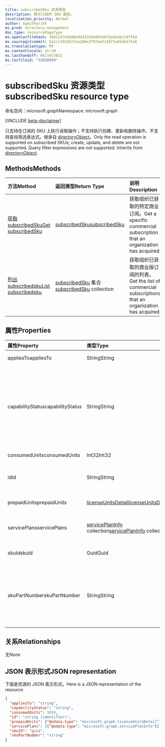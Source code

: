 ```yaml
---
title: subscribedSku 资源类型
description: 表示订阅的 SKU 类型。
localization_priority: Normal
author: SumitParikh
ms.prod: directory-management
doc_type: resourcePageType
ms.openlocfilehash: 3d41247ebb88e4941556408fe6fbebbabc54ff8d
ms.sourcegitcommit: 5a1cc1943527aa268e3797ee514871e65eb474a6
ms.translationtype: MT
ms.contentlocale: zh-CN
ms.lasthandoff: 06/19/2021
ms.locfileid: "53030899"
---
```

# <a name="subscribedsku-resource-type"></a><span data-ttu-id="ccef7-103">subscribedSku 资源类型</span><span class="sxs-lookup"><span data-stu-id="ccef7-103">subscribedSku resource type</span></span>

<span data-ttu-id="ccef7-104">命名空间：microsoft.graph</span><span class="sxs-lookup"><span data-stu-id="ccef7-104">Namespace: microsoft.graph</span></span>

[!INCLUDE [beta-disclaimer](../../includes/beta-disclaimer.md)]

<span data-ttu-id="ccef7-p101">只支持在订阅的 SKU 上执行读取操作；不支持执行创建、更新和删除操作。不支持查询筛选表达式。继承自 [directoryObject](directoryobject.md)。</span><span class="sxs-lookup"><span data-stu-id="ccef7-p101">Only the read operation is supported on subscribed SKUs; create, update, and delete are not supported. Query filter expressions are not supported. Inherits from [directoryObject](directoryobject.md).</span></span>


## <a name="methods"></a><span data-ttu-id="ccef7-108">Methods</span><span class="sxs-lookup"><span data-stu-id="ccef7-108">Methods</span></span>
| <span data-ttu-id="ccef7-109">方法</span><span class="sxs-lookup"><span data-stu-id="ccef7-109">Method</span></span>           | <span data-ttu-id="ccef7-110">返回类型</span><span class="sxs-lookup"><span data-stu-id="ccef7-110">Return Type</span></span>    |<span data-ttu-id="ccef7-111">说明</span><span class="sxs-lookup"><span data-stu-id="ccef7-111">Description</span></span>|
|:---------------|:--------|:----------|
|[<span data-ttu-id="ccef7-112">获取 subscribedSku</span><span class="sxs-lookup"><span data-stu-id="ccef7-112">Get subscribedSku</span></span>](../api/subscribedsku-get.md) | [<span data-ttu-id="ccef7-113">subscribedSku</span><span class="sxs-lookup"><span data-stu-id="ccef7-113">subscribedSku</span></span>](subscribedsku.md) |<span data-ttu-id="ccef7-114">获取组织已获取的特定商业订阅。</span><span class="sxs-lookup"><span data-stu-id="ccef7-114">Get a specific commercial subscription that an organization has acquired.</span></span>|
|[<span data-ttu-id="ccef7-115">列出 subscribedsku</span><span class="sxs-lookup"><span data-stu-id="ccef7-115">List subscribedsku</span></span>](../api/subscribedsku-list.md) | <span data-ttu-id="ccef7-116">[subscribedSku](subscribedsku.md) 集合</span><span class="sxs-lookup"><span data-stu-id="ccef7-116">[subscribedSku](subscribedsku.md) collection</span></span> |<span data-ttu-id="ccef7-117">获取组织已获取的商业版订阅的列表。</span><span class="sxs-lookup"><span data-stu-id="ccef7-117">Get the list of commercial subscriptions that an organization has acquired.</span></span>|

## <a name="properties"></a><span data-ttu-id="ccef7-118">属性</span><span class="sxs-lookup"><span data-stu-id="ccef7-118">Properties</span></span>
| <span data-ttu-id="ccef7-119">属性</span><span class="sxs-lookup"><span data-stu-id="ccef7-119">Property</span></span>     | <span data-ttu-id="ccef7-120">类型</span><span class="sxs-lookup"><span data-stu-id="ccef7-120">Type</span></span>   |<span data-ttu-id="ccef7-121">说明</span><span class="sxs-lookup"><span data-stu-id="ccef7-121">Description</span></span>|
|:---------------|:--------|:----------|
|<span data-ttu-id="ccef7-122">appliesTo</span><span class="sxs-lookup"><span data-stu-id="ccef7-122">appliesTo</span></span>|<span data-ttu-id="ccef7-123">String</span><span class="sxs-lookup"><span data-stu-id="ccef7-123">String</span></span>| <span data-ttu-id="ccef7-124">例如，“用户”或“公司”。</span><span class="sxs-lookup"><span data-stu-id="ccef7-124">For example, "User" or "Company".</span></span> |
|<span data-ttu-id="ccef7-125">capabilityStatus</span><span class="sxs-lookup"><span data-stu-id="ccef7-125">capabilityStatus</span></span>|<span data-ttu-id="ccef7-126">String</span><span class="sxs-lookup"><span data-stu-id="ccef7-126">String</span></span>| <span data-ttu-id="ccef7-127">可取值为：`Enabled`、`Warning`、`Suspended`、`Deleted`、`LockedOut`。</span><span class="sxs-lookup"><span data-stu-id="ccef7-127">Possible values are: `Enabled`, `Warning`, `Suspended`, `Deleted`, `LockedOut`.</span></span> <span data-ttu-id="ccef7-128">capabilityStatus 表示 `Enabled` **预付费Units** 属性至少启用了 1 个单位，并且客户 `LockedOut` 已取消订阅。</span><span class="sxs-lookup"><span data-stu-id="ccef7-128">The capabilityStatus is `Enabled` if the **prepaidUnits** property has at least 1 unit that is **enabled**, and `LockedOut` if the customer cancelled their subscription.</span></span> |
|<span data-ttu-id="ccef7-129">consumedUnits</span><span class="sxs-lookup"><span data-stu-id="ccef7-129">consumedUnits</span></span>|<span data-ttu-id="ccef7-130">Int32</span><span class="sxs-lookup"><span data-stu-id="ccef7-130">Int32</span></span>| <span data-ttu-id="ccef7-131">已分配的许可证数量。</span><span class="sxs-lookup"><span data-stu-id="ccef7-131">The number of licenses that have been assigned.</span></span> |
|<span data-ttu-id="ccef7-132">id</span><span class="sxs-lookup"><span data-stu-id="ccef7-132">id</span></span>|<span data-ttu-id="ccef7-133">String</span><span class="sxs-lookup"><span data-stu-id="ccef7-133">String</span></span>| <span data-ttu-id="ccef7-134">订阅的 sku 对象的唯一标识符。</span><span class="sxs-lookup"><span data-stu-id="ccef7-134">The unique identifier for the subscribed sku object.</span></span> <span data-ttu-id="ccef7-135">键，不可为 null。</span><span class="sxs-lookup"><span data-stu-id="ccef7-135">Key, not nullable.</span></span> |
|<span data-ttu-id="ccef7-136">prepaidUnits</span><span class="sxs-lookup"><span data-stu-id="ccef7-136">prepaidUnits</span></span>|[<span data-ttu-id="ccef7-137">licenseUnitsDetail</span><span class="sxs-lookup"><span data-stu-id="ccef7-137">licenseUnitsDetail</span></span>](licenseunitsdetail.md)| <span data-ttu-id="ccef7-138">有关预付许可证的数量和状态的信息。</span><span class="sxs-lookup"><span data-stu-id="ccef7-138">Information about the number and status of prepaid licenses.</span></span> |
|<span data-ttu-id="ccef7-139">servicePlans</span><span class="sxs-lookup"><span data-stu-id="ccef7-139">servicePlans</span></span>|<span data-ttu-id="ccef7-140">[servicePlanInfo](serviceplaninfo.md) collection</span><span class="sxs-lookup"><span data-stu-id="ccef7-140">[servicePlanInfo](serviceplaninfo.md) collection</span></span>| <span data-ttu-id="ccef7-141">有关 SKU 可用服务计划的信息。</span><span class="sxs-lookup"><span data-stu-id="ccef7-141">Information about the service plans that are available with the SKU.</span></span> <span data-ttu-id="ccef7-142">不可为 null</span><span class="sxs-lookup"><span data-stu-id="ccef7-142">Not nullable</span></span> |
|<span data-ttu-id="ccef7-143">skuId</span><span class="sxs-lookup"><span data-stu-id="ccef7-143">skuId</span></span>|<span data-ttu-id="ccef7-144">Guid</span><span class="sxs-lookup"><span data-stu-id="ccef7-144">Guid</span></span>| <span data-ttu-id="ccef7-145">服务 SKU 的唯一标识符 (GUID)。</span><span class="sxs-lookup"><span data-stu-id="ccef7-145">The unique identifier (GUID) for the service SKU.</span></span> |
|<span data-ttu-id="ccef7-146">skuPartNumber</span><span class="sxs-lookup"><span data-stu-id="ccef7-146">skuPartNumber</span></span>|<span data-ttu-id="ccef7-147">String</span><span class="sxs-lookup"><span data-stu-id="ccef7-147">String</span></span>| <span data-ttu-id="ccef7-148">SKU 商品编号；例如：“AAD_PREMIUM”或“RMSBASIC”。</span><span class="sxs-lookup"><span data-stu-id="ccef7-148">The SKU part number; for example: "AAD_PREMIUM" or "RMSBASIC".</span></span> <span data-ttu-id="ccef7-149">若要获取组织已获取的商业订阅的列表，请参阅 [List subscribedSkus](../api/subscribedsku-list.md)。</span><span class="sxs-lookup"><span data-stu-id="ccef7-149">To get a list of commercial subscriptions that an organization has acquired, see [List subscribedSkus](../api/subscribedsku-list.md).</span></span> |

## <a name="relationships"></a><span data-ttu-id="ccef7-150">关系</span><span class="sxs-lookup"><span data-stu-id="ccef7-150">Relationships</span></span>
<span data-ttu-id="ccef7-151">无</span><span class="sxs-lookup"><span data-stu-id="ccef7-151">None</span></span>

## <a name="json-representation"></a><span data-ttu-id="ccef7-152">JSON 表示形式</span><span class="sxs-lookup"><span data-stu-id="ccef7-152">JSON representation</span></span>

<span data-ttu-id="ccef7-153">下面是资源的 JSON 表示形式。</span><span class="sxs-lookup"><span data-stu-id="ccef7-153">Here is a JSON representation of the resource</span></span>

<!-- {
  "blockType": "resource",
  "optionalProperties": [

  ],
  "keyProperty": "id",
  "@odata.type": "microsoft.graph.subscribedSku"
}-->

```json
{
  "appliesTo": "string",
  "capabilityStatus": "string",
  "consumedUnits": 1024,
  "id": "string (identifier)",
  "prepaidUnits": {"@odata.type": "microsoft.graph.licenseUnitsDetail"},
  "servicePlans": [{"@odata.type": "microsoft.graph.servicePlanInfo"}],
  "skuId": "guid",
  "skuPartNumber": "string"
}

```
<!-- uuid: 8fcb5dbc-d5aa-4681-8e31-b001d5168d79
2015-10-25 14:57:30 UTC -->
<!--
{
  "type": "#page.annotation",
  "description": "subscribedSku resource",
  "keywords": "",
  "section": "documentation",
  "tocPath": "",
  "suppressions": []
}
-->


